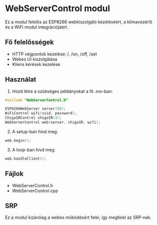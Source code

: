 # WebServerControl modul

Ez a modul felelős az ESP8266 webkiszolgáló kezeléséért, a klímavezérlő és a WiFi modul integrációjáért.

## Fő felelősségek
- HTTP végpontok kezelése: /, /on, /off, /set
- Webes UI kiszolgálása
- Kliens kérések kezelése

## Használat

1. Hozd létre a szükséges példányokat a fő .ino-ban:

```cpp
#include "WebServerControl.h"

ESP8266WebServer server(80);
WiFiControl wifi(ssid, password);
ChigoIRControl chigoIR(4);
WebServerControl web(server, chigoIR, wifi);
```

2. A setup-ban hívd meg:
```cpp
web.begin();
```

3. A loop-ban hívd meg:
```cpp
web.handleClient();
```

## Fájlok
- WebServerControl.h
- WebServerControl.cpp

## SRP
Ez a modul kizárólag a webes működésért felel, így megfelel az SRP-nek.

